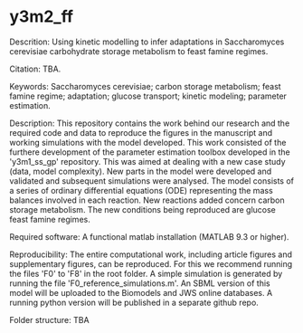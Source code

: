 # y3m2_ff
 
Descrition: Using kinetic modelling to infer adaptations in Saccharomyces cerevisiae carbohydrate storage metabolism to feast famine regimes.

Citation: TBA.

Keywords: Saccharomyces cerevisiae; carbon storage metabolism; feast famine regime; adaptation; glucose transport; kinetic modeling; parameter estimation.

Description: 
This repository contains the work behind our research and the required code and data to reproduce the figures in the manuscript and working simulations with the model developed. This work consisted of the furthere development of the parameter estimation toolbox developed in the 'y3m1_ss_gp' repository. This was aimed at dealing with a new case study (data, model complexity). New parts in the model were developed and validated and subsequent simulations were analysed. 
The model consists of a series of ordinary differential equations (ODE) representing the mass balances involved in each reaction. New reactions added concern carbon storage metabolism. The new conditions being reproduced are glucose feast famine regimes.

Required software:
A functional matlab installation (MATLAB 9.3 or higher).

Reproducibility:
The entire computational work, including article figures and supplementary figures, can be reproduced. For this we recommend running the files 'F0' to 'F8' in the root folder. A simple simulation is generated by running the file 'F0_reference_simulations.m'.
An SBML version of this model will be uploaded to the Biomodels and JWS online databases. A running python version will be published in a separate github repo. 

Folder structure: TBA

